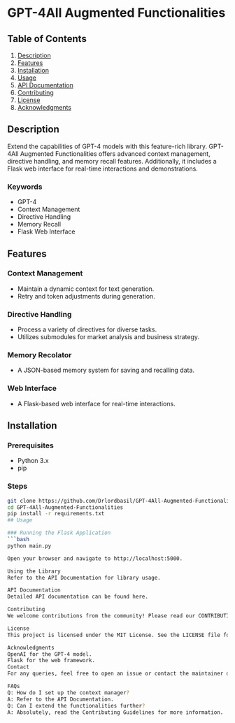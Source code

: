 # GPT-4All Augmented Functionalities


## Table of Contents
1. [Description](#description)
2. [Features](#features)
3. [Installation](#installation)
4. [Usage](#usage)
5. [API Documentation](#api-documentation)
6. [Contributing](#contributing)
7. [License](#license)
8. [Acknowledgments](#acknowledgments)

## Description

Extend the capabilities of GPT-4 models with this feature-rich library. GPT-4All Augmented Functionalities offers advanced context management, directive handling, and memory recall features. Additionally, it includes a Flask web interface for real-time interactions and demonstrations.

### Keywords
- GPT-4
- Context Management
- Directive Handling
- Memory Recall
- Flask Web Interface

## Features

### Context Management
- Maintain a dynamic context for text generation.
- Retry and token adjustments during generation.

### Directive Handling
- Process a variety of directives for diverse tasks.
- Utilizes submodules for market analysis and business strategy.

### Memory Recolator
- A JSON-based memory system for saving and recalling data.

### Web Interface
- A Flask-based web interface for real-time interactions.

## Installation

### Prerequisites
- Python 3.x
- pip

### Steps
```bash
git clone https://github.com/Drlordbasil/GPT-4All-Augmented-Functionalities.git
cd GPT-4All-Augmented-Functionalities
pip install -r requirements.txt
## Usage

### Running the Flask Application
```bash
python main.py

Open your browser and navigate to http://localhost:5000.

Using the Library
Refer to the API Documentation for library usage.

API Documentation
Detailed API documentation can be found here.

Contributing
We welcome contributions from the community! Please read our CONTRIBUTING.md for guidelines on how to contribute to this project.

License
This project is licensed under the MIT License. See the LICENSE file for details.

Acknowledgments
OpenAI for the GPT-4 model.
Flask for the web framework.
Contact
For any queries, feel free to open an issue or contact the maintainer directly.

FAQs
Q: How do I set up the context manager?
A: Refer to the API Documentation.
Q: Can I extend the functionalities further?
A: Absolutely, read the Contributing Guidelines for more information.

